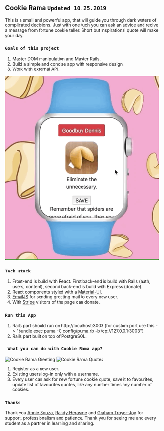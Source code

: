 ## Cookie Rama `Updated 10.25.2019`

This is a small and powerful app, that will guide you through dark waters of complicated decisions. Just with one tuch you can ask an advice and recive a message from fortune cookie teller. Short but inspirational quote will make your day.      

### `Goals of this project`

1. Master DOM manipulation and Master Rails.
2. Build a simple and concise app with responsive design.
3. Work with external API.

![Cookie Rama GIF](Cookie_Rama.gif)

### `Tech stack`

1. Front-end is build with React. First back-end is build with Rails (auth, users, content), second back-end is build with Express (donate).
2. React components styled with a [Material-UI](https://material-ui.com).
3. [EmailJS](https://www.emailjs.com/) for sending greeting mail to every new user.
4. With [Stripe](https://stripe.com/) visitors of the page can donate.

### `Run this App`

1. Rails part should run on http://localhost:3003 (for custom port use this -> "bundle exec puma -C config/puma.rb -b tcp://127.0.0.1:3003")
2. Rails part built on top of PostgreSQL.

### ` What you can do with Cookie Rama app?`

![Cookie Rama Greeting](Cookie_Rama_Greeting.gif)
![Cookie Rama Quotes](Cookie_Rama_Quotes.gif)

1. Register as a new user. 
2. Existing users log-in only with a username. 
3. Every user can ask for new fortune cookie quote, save it to favourites, update list of favourites quotes, like any number times any number of cookies. 

### `Thanks`

Thank you [Annie Souza](https://github.com/luanesouza), [Randy Herasme](https://github.com/randyher) and [Graham Troyer-Joy](https://github.com/telegraham) for support, professionalism and patience. Thank you for seeing me and every student as a partner in learning and sharing. 
